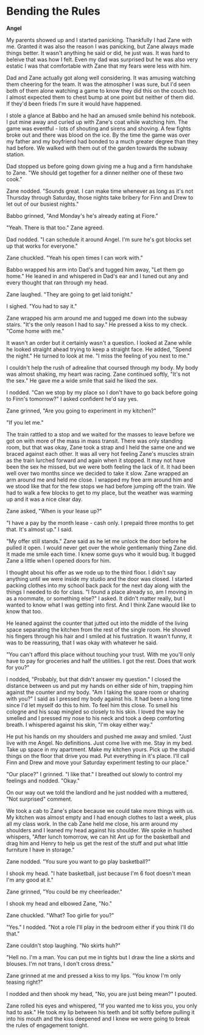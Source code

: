 # Bending the Rules

**Angel**

My parents showed up and I started panicking.  Thankfully I had Zane with me.  Granted it was also the reason I was panicking, but Zane always made things better.  It wasn't anything he said or did, he just was.  It was hard to beleive that was how I felt.  Even my dad was surprised but he was also very estatic I was that comfortable with Zane that my fears were less with him.

Dad and Zane actually got along well considering.  It was amusing watching them cheering for the team.  It was the atmospher I was sure, but I'd seen both of them alone watching a game to know they did this on the couch too.  I almost expected them to chest bump at one point but neither of them did.  If they'd been frieds I'm sure it would have happened.

I stole a glance at Babbo and he had an amused smile behind his notebook.  I put mine away and curled up with Zane's coat while watching him.  The game was eventful - lots of shouting and sirens and shoving.  A few fights broke out and there was blood on the ice.  By the time the game was over my father and my boyfriend had bonded to a much greater degree than they had before.  We walked with them out of the garden towards the subway station.

Dad stopped us before going down giving me a hug and a firm handshake to Zane.  "We should get together for a dinner neither one of these two cook."

Zane nodded.  "Sounds great.  I can make time whenever as long as it's not Thursday through Saturday, those nights take bribery for Finn and Drew to let out of our busiest nights."

Babbo grinned, "And Monday's he's already eating at Fiore."

"Yeah. There is that too." Zane  agreed.

Dad nodded.  "I can schedule it around Angel.  I'm sure he's got blocks set up that works for everyone."

Zane chuckled.  "Yeah his open times I can work with."

Babbo wrapped his arm into Dad's and tugged him away, "Let them go home."  He leaned in and whispered in Dad's ear and I tuned out any and every thought that ran through my head.

Zane laughed.  "They are going to get laid tonight."

I sighed.  "You had to say it."

Zane wrapped his arm around me and tugged me down into the subway stairs.  "It's the only reason I had to say."  He pressed a kiss to my check.  "Come home with me."

It wasn't an order but it certainly wasn't a question.  I looked at Zane while he looked straight ahead trying to keep a straight face.  He added, "Spend the night."  He turned to look at me.  "I miss the feeling of you next to me."

I couldn't help the rush of adrealine that coursed through my body.  My body was almost shaking, my heart was racing.  Zane continued softly, "It's not the sex."  He gave me a wide smile that said he liked the sex.

I nodded.  "Can we stop by my place so I don't have to go back before going to Finn's tomorrow?" I asked confident he'd say yes.

Zane grinned, "Are you going to experiment in my kitchen?"

"If you let me."

The train rattled to a stop and we waited for the masses to leave before we got on with more of the mass in mass transit.  There was only standing room, but that was okay, Zane took a strap and I held the same one and we braced against each other.  It was all very hot feeling Zane's muscles strain as the train lurched forward and again when it stopped.  It may not have been the sex he missed, but we were both feeling the lack of it.  It had been well over two months since we decided to take it slow.  Zane wrapped an arm around me and held me close.  I wrapped my free arm around him and we stood like that for the few stops we had before jumping off the train.  We had to walk a few blocks to get to my place, but the weather was warming up and it was a nice clear day.

Zane asked, "When is your lease up?"

"I have a pay by the month lease - cash only.  I prepaid three months to get that.  It's almost up." I said.

"My offer still stands."  Zane said as he let me unlock the door before he pulled it open.  I would never get over the whole gentlemanly thing Zane did.  It made me smile each time.  I knew some guys who it would bug.  It bugged Zane a little when I opened doors for him.

I thought about his offer as we rode up to the third floor.  I didn't say anything until we were inside my studio and the door was closed.  I started packing clothes into my school back pack for the next day along with the things I needed to do for class.  "I found a place already so, am I moving in as a roommate, or something else?"  I asked.  It didn't matter really, but I wanted to know what I was getting into first.  And I think Zane waould like to know that too.

He leaned against the counter that jutted out into the middle of the living space separating the kitchen from the rest of the single room.  He shoved his fingers through his hair and I smiled at his fustration.  It wasn't funny, it was to be reassuring, that I was okay with whatever he said.

"You can't afford this place without touching your trust.  With me you'll only have to pay for groceries and half the utilities.  I got the rest.  Does that work for you?"

I nodded, "Probably, but that didn't answer my question."  I closed the distance between us and put my hands on either side of him, trapping him against the counter and my body.  "Am I taking the spare room or sharing with you?"  I said as I pressed my body against his.  It had been a long time since I'd let myself do this to him.  To feel him this close.  To smell his cologne and his soap mingled so closely to his skin.  I loved the way he smelled and I pressed my nose to his neck and took a deep comforting breath.  I whispered against his skin, "I'm okay either way."

He put his hands on my shoulders and pushed me away and smiled.  "Just live with me Angel.  No definitions.  Just come live with me.  Stay in my bed.  Take up space in my apartment.  Make my kitchen yours.  Pick up the stupid things on the floor that drive you mad.  Put everything in it's place. I'll call Finn and Drew and move your Saturday experiment testing to our place."

"Our place?"  I grinned.  "I like that."  I breathed out slowly to control my feelings and nodded.  "Okay."

On our way out we told the landlord and he just nodded with a muttered, "Not surprised" comment.

We took a cab to Zane's place because we could take more things with us.  My kitchen was almost empty and I had enough clothes to last a week, plus all my class work.  In the cab Zane held me close, his arm around my shoulders and I leaned my head against his shoulder.  We spoke in hushed whispers, "After lunch tomorrow, we can hit Ant up for the basketball and drag him and Henry to help us get the rest of the stuff and put what little furniture I have in storage."

Zane nodded.  "You sure you want to go play basketball?"

I shook my head.  "I hate basketball, just because I'm 6 foot doesn't mean I'm any good at it."

Zane grinned, "You could be my cheerleader."

I shook my head and elbowed Zane, "No."

Zane chuckled.  "What?  Too girlie for you?"

"Yes." I nodded.  "Not a role I'll play in the bedroom either if you think I'll do that."

Zane couldn't stop laughing.  "No skirts huh?"

"Hell no.  I'm a man.  You can put me in tights but I draw the line a skirts and blouses.  I'm not trans, I don't cross dress."

Zane grinned at me and pressed a kiss to my lips.  "You know I'm only teasing right?"

I nodded and then shook my head, "No, you are just being mean?" I pouted.

Zane rolled his eyes and whispered, "If you wanted me to kiss you, you only had to ask."  He took my lip between his teeth and bit softly before pulling it into his mouth and the kiss deepened and I knew we were going to break the rules of engagement tonight.